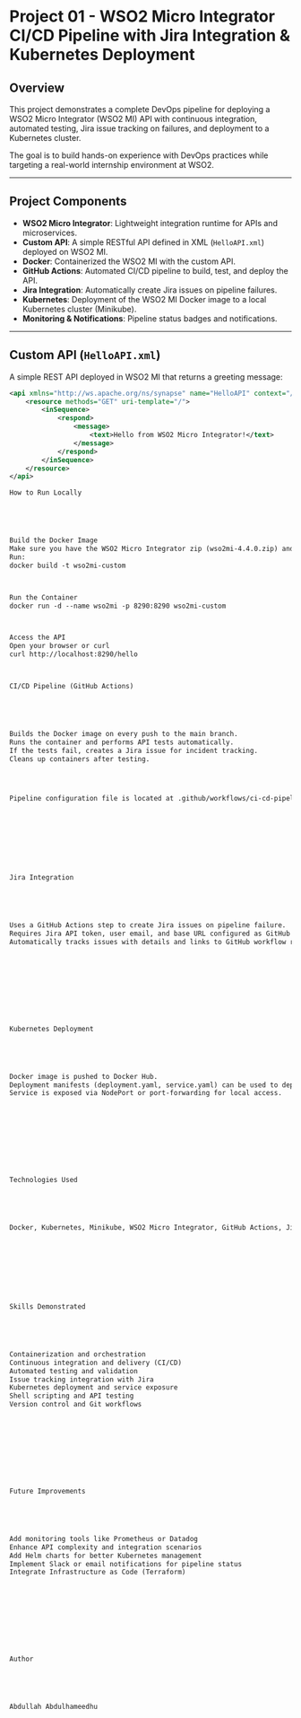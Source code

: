 
# Project 01 - WSO2 Micro Integrator CI/CD Pipeline with Jira Integration & Kubernetes Deployment

## Overview

This project demonstrates a complete DevOps pipeline for deploying a WSO2 Micro Integrator (WSO2 MI) API with continuous integration, automated testing, Jira issue tracking on failures, and deployment to a Kubernetes cluster. 

The goal is to build hands-on experience with DevOps practices while targeting a real-world internship environment at WSO2.

---

## Project Components

- **WSO2 Micro Integrator**: Lightweight integration runtime for APIs and microservices.
- **Custom API**: A simple RESTful API defined in XML (`HelloAPI.xml`) deployed on WSO2 MI.
- **Docker**: Containerized the WSO2 MI with the custom API.
- **GitHub Actions**: Automated CI/CD pipeline to build, test, and deploy the API.
- **Jira Integration**: Automatically create Jira issues on pipeline failures.
- **Kubernetes**: Deployment of the WSO2 MI Docker image to a local Kubernetes cluster (Minikube).
- **Monitoring & Notifications**: Pipeline status badges and notifications.

---
## Custom API (`HelloAPI.xml`)

A simple REST API deployed in WSO2 MI that returns a greeting message:

```xml
<api xmlns="http://ws.apache.org/ns/synapse" name="HelloAPI" context="/hello">
    <resource methods="GET" uri-template="/">
        <inSequence>
            <respond>
                <message>
                    <text>Hello from WSO2 Micro Integrator!</text>
                </message>
            </respond>
        </inSequence>
    </resource>
</api>

How to Run Locally





Build the Docker Image
Make sure you have the WSO2 Micro Integrator zip (wso2mi-4.4.0.zip) and API XML inside the project folder.
Run:
docker build -t wso2mi-custom 



Run the Container
docker run -d --name wso2mi -p 8290:8290 wso2mi-custom



Access the API
Open your browser or curl
curl http://localhost:8290/hello



CI/CD Pipeline (GitHub Actions)





Builds the Docker image on every push to the main branch.
Runs the container and performs API tests automatically.
If the tests fail, creates a Jira issue for incident tracking.
Cleans up containers after testing.




Pipeline configuration file is located at .github/workflows/ci-cd-pipeline.yml.









Jira Integration





Uses a GitHub Actions step to create Jira issues on pipeline failure.
Requires Jira API token, user email, and base URL configured as GitHub Secrets.
Automatically tracks issues with details and links to GitHub workflow run.










Kubernetes Deployment





Docker image is pushed to Docker Hub.
Deployment manifests (deployment.yaml, service.yaml) can be used to deploy WSO2 MI to Kubernetes (Minikube or cloud).
Service is exposed via NodePort or port-forwarding for local access.










Technologies Used





Docker, Kubernetes, Minikube, WSO2 Micro Integrator, GitHub Actions, Jira API, Bash scripting, REST API, XML configuration, Curl









Skills Demonstrated





Containerization and orchestration
Continuous integration and delivery (CI/CD)
Automated testing and validation
Issue tracking integration with Jira
Kubernetes deployment and service exposure
Shell scripting and API testing
Version control and Git workflows










Future Improvements





Add monitoring tools like Prometheus or Datadog
Enhance API complexity and integration scenarios
Add Helm charts for better Kubernetes management
Implement Slack or email notifications for pipeline status
Integrate Infrastructure as Code (Terraform)










Author





Abdullah Abdulhameedhu

